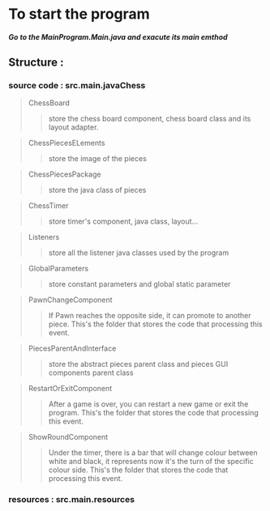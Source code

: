 # To start the program
##### Go to the MainProgram.***Main.java*** and exacute its main emthod

## Structure :
### source code : src.main.javaChess
> ChessBoard
> > store the chess board component, chess board class and its layout adapter.

> ChessPiecesELements
> > store the image of the pieces

> ChessPiecesPackage
> > store the java class of pieces

> ChessTimer
> > store timer's component, java class, layout...

> Listeners
> > store all the listener java classes used by the program

> GlobalParameters
> > store constant parameters and global static parameter

> PawnChangeComponent
> > If Pawn reaches the opposite side, it can promote to another piece.
> > This's the folder that stores the code that processing this event.

> PiecesParentAndInterface
> > store the abstract pieces parent class and pieces GUI components parent class

> RestartOrExitComponent
> > After a game is over, you can restart a new game or exit the program.
> > This's the folder that stores the code that processing this event.

> ShowRoundComponent
> > Under the timer, there is a bar that will change colour between white and black, it represents now it's the turn of the specific colour side.
> > This's the folder that stores the code that processing this event.

### resources : src.main.resources